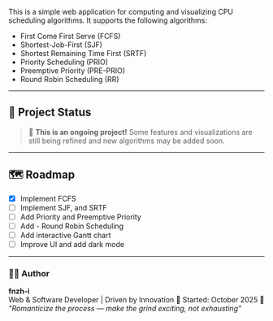 This is a simple web application for computing and visualizing CPU scheduling algorithms.
It supports the following algorithms:

- First Come First Serve (FCFS)
- Shortest-Job-First (SJF)
- Shortest Remaining Time First (SRTF)
- Priority Scheduling (PRIO)
- Preemptive Priority (PRE-PRIO)
- Round Robin Scheduling (RR)

---

## 🧩 Project Status
> 🚧 **This is an ongoing project!** Some features and visualizations are still being refined and new algorithms may be added soon.

---

## 🗺️ Roadmap
- [x] Implement FCFS
- [ ] Implement SJF, and SRTF
- [ ] Add Priority and Preemptive Priority
- [ ] Add - Round Robin Scheduling 
- [ ] Add interactive Gantt chart
- [ ] Improve UI and add dark mode

---

### 👨‍💻 Author
**fnzh-i**  
Web & Software Developer | Driven by Innovation
📅 Started: October 2025
💬 *"Romanticize the process — make the grind exciting, not exhausting"*

